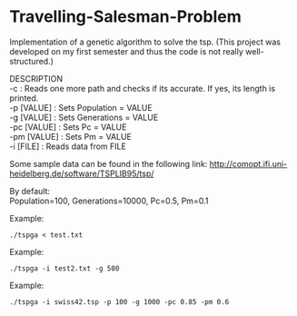 # Travelling-Salesman-Problem
Implementation of a genetic algorithm to solve the tsp. 
(This project was developed on my first semester and thus the code is not really well-structured.)

DESCRIPTION  
	-c		: Reads one more path and checks if its accurate. If yes, its length is printed.  
	-p [VALUE]	: Sets Population = VALUE  
	-g [VALUE]	: Sets Generations = VALUE  
	-pc [VALUE]	: Sets Pc = VALUE  
	-pm [VALUE]	: Sets Pm = VALUE  
	-i [FILE]	: Reads data from FILE
  
Some sample data can be found in the following link:
http://comopt.ifi.uni-heidelberg.de/software/TSPLIB95/tsp/

By default:  
Population=100, Generations=10000, Pc=0.5, Pm=0.1

Example:
```
./tspga < test.txt
```

Example:
```
./tspga -i test2.txt -g 500
```
Example:
```
./tspga -i swiss42.tsp -p 100 -g 1000 -pc 0.85 -pm 0.6
```

